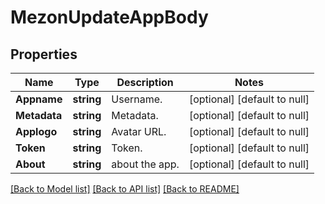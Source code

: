 # MezonUpdateAppBody

## Properties
Name | Type | Description | Notes
------------ | ------------- | ------------- | -------------
**Appname** | **string** | Username. | [optional] [default to null]
**Metadata** | **string** | Metadata. | [optional] [default to null]
**Applogo** | **string** | Avatar URL. | [optional] [default to null]
**Token** | **string** | Token. | [optional] [default to null]
**About** | **string** | about the app. | [optional] [default to null]

[[Back to Model list]](../README.md#documentation-for-models) [[Back to API list]](../README.md#documentation-for-api-endpoints) [[Back to README]](../README.md)


